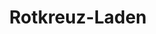 ---
title: "Rotkreuz-Laden"
url: /schweinfurt/rotkreuz-laden-franz-schubert-strasse/
shop: Gebrauchtwaren
---